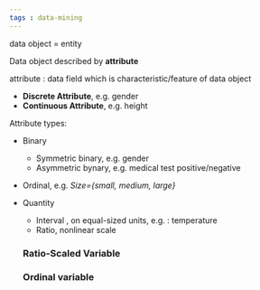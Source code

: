 ```yaml
---
tags : data-mining
---
```


data object = entity

Data object described by **attribute**

attribute : data field which is characteristic/feature of data object
* **Discrete Attribute**, e.g. gender
* **Continuous Attribute**, e.g. height

Attribute types:
* Binary
	* Symmetric binary, e.g. gender
	* Asymmetric bynary, e.g. medical test positive/negative
* Ordinal, e.g. *Size={small, medium, large}*
* Quantity 
	* Interval , on equal-sized units, e.g. : temperature
	* Ratio, nonlinear scale
	
	### Ratio-Scaled Variable
	
	### Ordinal variable